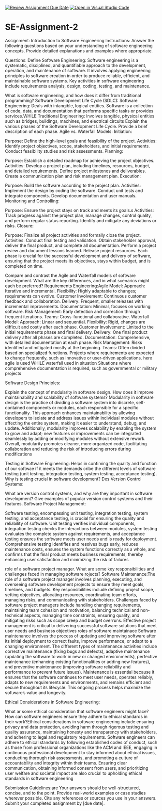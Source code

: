 [![Review Assignment Due Date](https://classroom.github.com/assets/deadline-readme-button-24ddc0f5d75046c5622901739e7c5dd533143b0c8e959d652212380cedb1ea36.svg)](https://classroom.github.com/a/-ucQIGTc)
[![Open in Visual Studio Code](https://classroom.github.com/assets/open-in-vscode-718a45dd9cf7e7f842a935f5ebbe5719a5e09af4491e668f4dbf3b35d5cca122.svg)](https://classroom.github.com/online_ide?assignment_repo_id=15260429&assignment_repo_type=AssignmentRepo)
# SE-Assignment-2
Assignment: Introduction to Software Engineering
Instructions:
Answer the following questions based on your understanding of software engineering concepts. Provide detailed explanations and examples where appropriate.

Questions:
Define Software Engineering:
Software engineering is a systematic, disciplined, and quantifiable approach to the development, operation, and maintenance of software. It involves applying engineering principles to software creation in order to produce reliable, efficient, and maintainable software systems. Key activities in software engineering include requirements analysis, design, coding, testing, and maintenance.

What is software engineering, and how does it differ from traditional programming?
Software Development Life Cycle (SDLC):
Software Engineering: Deals with intangible, logical entities. Software is a collection of code, data, and documentation that performs specific tasks or provides services.WHILE Traditional Engineering: Involves tangible, physical entities such as bridges, buildings, machines, and electrical circuits
Explain the various phases of the Software Development Life Cycle. Provide a brief description of each phase.
Agile vs. Waterfall Models:
Initiation:

Purpose: Define the high-level goals and feasibility of the project.
Activities: Identify project objectives, scope, stakeholders, and initial requirements. Conduct feasibility studies and risk assessments.
Planning:

Purpose: Establish a detailed roadmap for achieving the project objectives.
Activities: Develop a project plan, including timelines, resources, budget, and detailed requirements. Define project milestones and deliverables. Create a communication plan and risk management plan.
Execution:

Purpose: Build the software according to the project plan.
Activities: Implement the design by coding the software. Conduct unit tests and integrate components. Develop documentation and user manuals.
Monitoring and Controlling:

Purpose: Ensure the project stays on track and meets its goals.s
Activities: Track progress against the project plan, manage changes, control quality, and perform regular status reporting. Identify and mitigate any deviations or risks.
Closure:

Purpose: Finalize all project activities and formally close the project.
Activities: Conduct final testing and validation. Obtain stakeholder approval, deliver the final product, and complete all documentation. Perform a project review and document lessons learned. Release project resources.
Each phase is crucial for the successful development and delivery of software, ensuring that the project meets its objectives, stays within budget, and is completed on time.




Compare and contrast the Agile and Waterfall models of software development. What are the key differences, and in what scenarios might each be preferred?
Requirements Engineering:Agile Model:
Approach: Iterative and incremental.
Flexibility: Highly adaptable to changes; requirements can evolve.
Customer Involvement: Continuous customer feedback and collaboration.
Delivery: Frequent, smaller releases with incremental improvements.
Documentation: Minimal, focuses on working software.
Risk Management: Early detection and correction through frequent iterations.
Teams: Cross-functional and collaborative.
Waterfall Model:
Approach: Linear and sequential.
Flexibility: Rigid, changes are difficult and costly after each phase.
Customer Involvement: Limited to the initial requirements phase and final delivery.
Delivery: One final product delivery after all phases are completed.
Documentation: Comprehensive, with detailed documentation at each phase.
Risk Management: Risks identified and mitigated mostly at the beginning.
Teams: Often divided based on specialized functions.
Projects where requirements are expected to change frequently, such as innovative or user-driven applications.
here agile is used WHILE waterfall used in situation 
Situations where comprehensive documentation is required, such as governmental or military projects


Software Design Principles:

Explain the concept of modularity in software design. How does it improve maintainability and scalability of software systems? 
Modularity in software design is the practice of dividing a software system into discrete, self-contained components or modules, each responsible for a specific functionality. This approach enhances maintainability by allowing developers to isolate and address issues within individual modules without affecting the entire system, making it easier to understand, debug, and update. Additionally, modularity improves scalability by enabling the system to grow and adapt; new features or improvements can be integrated seamlessly by adding or modifying modules without extensive rework. Overall, modularity promotes cleaner, more organized code, facilitating collaboration and reducing the risk of introducing errors during modifications

Testing in Software Engineering:
Helps in confiming the quality and function of our softwae if it meets the demands
cribe the different levels of software testing (unit testing, integration testing, system testing, acceptance testing). Why is testing crucial in software development?
Des
Version Control Systems:

What are version control systems, and why are they important in software development? Give examples of popular version control systems and their features.
Software Project Management:

Software testing, encompassing unit testing, integration testing, system testing, and acceptance testing, is crucial for ensuring the quality and reliability of software. Unit testing verifies individual components, integration testing checks the interactions between modules, system testing evaluates the complete system against requirements, and acceptance testing ensures the software meets user needs and is ready for deployment. Comprehensive testing identifies and resolves bugs early, reduces maintenance costs, ensures the system functions correctly as a whole, and confirms that the final product meets business requirements, thereby enhancing user satisfaction and minimizing the risk of failures

  role of a software project manager. What are some key responsibilities and challenges faced in managing software rojects?
Software Maintenance:The role of a software project manager involves planning, executing, and overseeing software development projects to ensure they meet goals, timelines, and budgets. Key responsibilities include defining project scope, setting objectives, allocating resources, coordinating team efforts, managing risks, and communicating with stakeholders. Challenges faced by software project managers include handling changing requirements, maintaining team cohesion and motivation, balancing technical and non-technical aspects, managing time constraints, ensuring quality, and mitigating risks such as scope creep and budget overruns. Effective project management is critical to delivering successful software solutions that meet user needs and business objectives
roles of software maintainace
Software maintenance involves the process of updating and improving software after its initial deployment to correct faults, improve performance, or adapt to a changing environment. The different types of maintenance activities include corrective maintenance (fixing bugs and defects), adaptive maintenance (updating the software to work in new or changed environments), perfective maintenance (enhancing existing functionalities or adding new features), and preventive maintenance (improving software reliability and performance to prevent future issues). Maintenance is essential because it ensures that the software continues to meet user needs, operates reliably, adapts to new requirements and environments, and remains efficient and secure throughout its lifecycle. This ongoing process helps maximize the software’s value and longevity.






Ethical Considerations in Software Engineering:

  What ar some ethical consideration that software engineers might face? How can software engineers ensure they adhere to ethical standards in their work?Ethical considerations in software engineering include ensuring privacy and data protection, avoiding harm through rigorous testing and quality assurance, maintaining honesty and transparency with stakeholders, and adhering to legal and regulatory requirements. Software engineers can adhere to ethical standards by following established codes of conduct, such as those from professional organizations like the ACM and IEEE, engaging in continuous professional development to stay informed about ethical issues, conducting thorough risk assessments, and promoting a culture of accountability and integrity within their teams. Ensuring clear communication, obtaining informed consent from users, and prioritizing user welfare and societal impact are also crucial to upholding ethical standards in software engineering

Submission Guidelines:are
Your answers should be well-structured, concise, and to the point.
Provide real-world examples or case studies wherever possible.
Cite any references or sources you use in your answers.
Submit your completed assignment by [due date].
